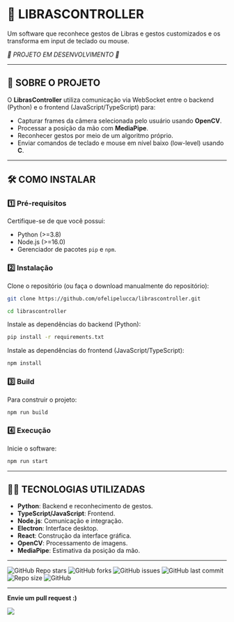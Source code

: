 # **🤙 LIBRASCONTROLLER**

Um software que reconhece gestos de Libras e gestos customizados e os transforma em input de teclado ou mouse.

_🚧 PROJETO EM DESENVOLVIMENTO 🚧_

---

## **📖 SOBRE O PROJETO**

O **LibrasController** utiliza comunicação via WebSocket entre o backend (Python) e o frontend (JavaScript/TypeScript) para:

- Capturar frames da câmera selecionada pelo usuário usando **OpenCV**.
- Processar a posição da mão com **MediaPipe**.
- Reconhecer gestos por meio de um algoritmo próprio.
- Enviar comandos de teclado e mouse em nível baixo (low-level) usando **C**.

---

## **🛠️ COMO INSTALAR**

### 1️⃣ **Pré-requisitos**
Certifique-se de que você possui:
- Python (>=3.8)
- Node.js (>=16.0)
- Gerenciador de pacotes `pip` e `npm`.

### 2️⃣ **Instalação**
Clone o repositório (ou faça o download manualmente do repositório):
```bash
git clone https://github.com/ofelipelucca/librascontroller.git

cd librascontroller
```

Instale as dependências do backend (Python):
```bash
pip install -r requirements.txt
```

Instale as dependências do frontend (JavaScript/TypeScript):
```bash
npm install
```

### 3️⃣ **Build**
Para construir o projeto:
```bash
npm run build
```

### 4️⃣ **Execução**
Inicie o software:
```bash
npm run start
```

---

## **👨‍💻 TECNOLOGIAS UTILIZADAS**

- **Python**: Backend e reconhecimento de gestos.
- **TypeScript/JavaScript**: Frontend.
- **Node.js**: Comunicação e integração.
- **Electron**: Interface desktop.
- **React**: Construção da interface gráfica.
- **OpenCV**: Processamento de imagens.
- **MediaPipe**: Estimativa da posição da mão.

---

![GitHub Repo stars](https://img.shields.io/github/stars/ofelipelucca/librascontroller?style=social)
![GitHub forks](https://img.shields.io/github/forks/ofelipelucca/librascontroller?style=social)
![GitHub issues](https://img.shields.io/github/issues/ofelipelucca/librascontroller)
![GitHub last commit](https://img.shields.io/github/last-commit/ofelipelucca/librascontroller)
![Repo size](https://img.shields.io/github/repo-size/ofelipelucca/librascontroller)
![GitHub](https://img.shields.io/github/license/ofelipelucca/librascontroller)
___

**Envie um pull request :)**

[![](https://contrib.rocks/image?repo=ofelipelucca/librascontroller)](https://github.com/ofelipelucca/librascontroller/graphs/contributors)
